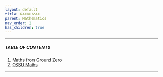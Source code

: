 ```yaml
---
layout: default
title: Resources
parent: Mathematics
nav_order: 2
has_children: true
---
```


---

##### TABLE OF CONTENTS

1. [Maths from Ground Zero](https://github.com/raj-ch017/academic-notebook/blob/main/docs/mathematics/my_resource.md)
2. [OSSU Maths](https://github.com/raj-ch017/academic-notebook/blob/main/docs/mathematics/ossu_resource.md)

---
